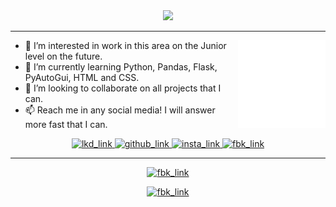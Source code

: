 <div align="center">
  <img src="forest_string.gif">
</div>

---

<div>
  <img src="triangle.gif" width=140 height=140 align="right">
</div>
   
  
  
- 👀 I’m interested in work in this area on the Junior level on the future.
- 🌱 I’m currently learning Python, Pandas, Flask, PyAutoGui, HTML and CSS.
- 💞️ I’m looking to collaborate on all projects that I can.
- 📫 Reach me in any social media! I will answer more fast that I can.


<p align="center">
  <a href="https://www.linkedin.com/in/gustavo-zanetti-873317194/">
    <img alt="lkd_link" src='https://img.shields.io/badge/LinkedIn-0077B5?style=for-the-badge&logo=linkedin&logoColor=white' height="25">
  </a>
  <a href="https://github.com/Kaindall">
    <img alt="github_link" src='https://img.shields.io/badge/GitHub-100000?style=for-the-badge&logo=github&logoColor=white' height="25">
  </a>
<a href="https://www.instagram.com/g.z.anetti/">
    <img alt="insta_link" src='https://img.shields.io/badge/Instagram-E4405F?style=for-the-badge&logo=instagram&logoColor=white' height="25">
  </a>
<a href="https://www.facebook.com/gustavo.zanettii">
    <img alt="fbk_link" src='https://img.shields.io/badge/Facebook-1877F2?style=for-the-badge&logo=facebook&logoColor=white' height="25">
  </a>
</p>

---

<p align="center">
<a href="https://github.com/Kaindall/github-readme-stats">
    <img alt="fbk_link" src='https://github-readme-stats.vercel.app/api/top-langs/?username=Kaindall&layout=compact&title_color=FEFFFF&text_color=FEFFFF&icon_color=FEFFFF&bg_color=DEG,434343,000000&border_radius=15&include_all_commits=true&count_private=true''>
  </a>
</p>

<p align="center">
<a href="https://github.com/Kaindall/github-readme-stats">
    <img alt="fbk_link" src='https://github-readme-stats.vercel.app/api?username=Kaindall&show_icons=true&title_color=FEFFFF&text_color=FEFFFF&icon_color=FEFFFF&bg_color=DEG,434343,000000&border_radius=15&include_all_commits=true&count_private=true'>
  </a>
</p>
